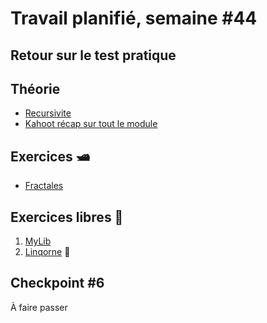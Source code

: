 # Travail planifié, semaine #44

## Retour sur le test pratique

## Théorie
- [Recursivite](../supports/source/08-Recursivite.md)
- [Kahoot récap sur tout le module](https://create.kahoot.it/share/c-fonctionnel-linq-extension-recap/24dae2fb-b7e1-4fcd-9cec-818ebae195ae)

## Exercices 🛥
- [Fractales](../exos/fractale/README.md)

##  Exercices libres 🔨
 1. [MyLib](../exos/mylib/README.md)
 2. [Linqorne](../exos/linqorne/README.md) 🦄

## Checkpoint #6
À faire passer
